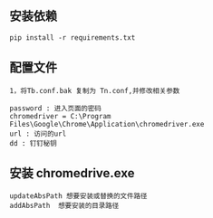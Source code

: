 ## 安装依赖
`pip install -r requirements.txt`

## 配置文件
```text
1，将Tb.conf.bak 复制为 Tn.conf,并修改相关参数

password : 进入页面的密码
chromedriver = C:\Program Files\Google\Chrome\Application\chromedriver.exe
url : 访问的url
dd : 钉钉秘钥
```

## 安装 chromedrive.exe 
 ```text
updateAbsPath 想要安装或替换的文件路径
addAbsPath  想要安装的目录路径

```


